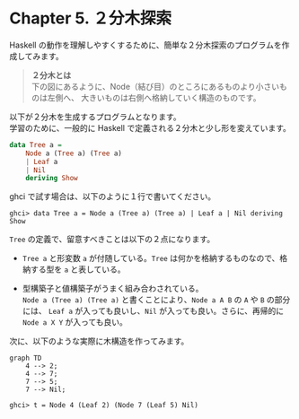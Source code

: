 # Chapter 5. ２分木探索

Haskell の動作を理解しやすくするために、簡単な２分木探索のプログラムを作成してみます。

> **２分木とは**<br>
> 下の図にあるように、Node（結び目）のところにあるものより小さいものは左側へ、
> 大きいものは右側へ格納していく構造のものです。

以下が２分木を生成するプログラムとなります。<br>
学習のために、一般的に Haskell で定義される２分木と少し形を変えています。
```Haskell
data Tree a =
    Node a (Tree a) (Tree a)
    | Leaf a
    | Nil
    deriving Show
```

ghci で試す場合は、以下のように１行で書いてください。
```
ghci> data Tree a = Node a (Tree a) (Tree a) | Leaf a | Nil deriving Show
```
`Tree` の定義で、留意すべきことは以下の２点になります。　

* `Tree a` と形変数 `a` が付随している。`Tree` は何かを格納するものなので、格納する型を `a` と表している。

* 型構築子と値構築子がうまく組み合わされている。<br>
`Node a (Tree a) (Tree a)` と書くことにより、`Node a A B` の `A` や `B` の部分には、
`Leaf a` が入っても良いし、`Nil` が入っても良い。さらに、再帰的に `Node a X Y` が入っても良い。

次に、以下のような実際に木構造を作ってみます。
```mermaid
graph TD
    4 --> 2;
    4 --> 7;
    7 --> 5;
    7 --> Nil;
```

```
ghci> t = Node 4 (Leaf 2) (Node 7 (Leaf 5) Nil)
```


